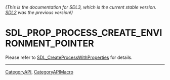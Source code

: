 ###### (This is the documentation for SDL3, which is the current stable version. [SDL2](https://wiki.libsdl.org/SDL2/) was the previous version!)
# SDL_PROP_PROCESS_CREATE_ENVIRONMENT_POINTER

Please refer to [SDL_CreateProcessWithProperties](SDL_CreateProcessWithProperties) for details.

----
[CategoryAPI](CategoryAPI), [CategoryAPIMacro](CategoryAPIMacro)

